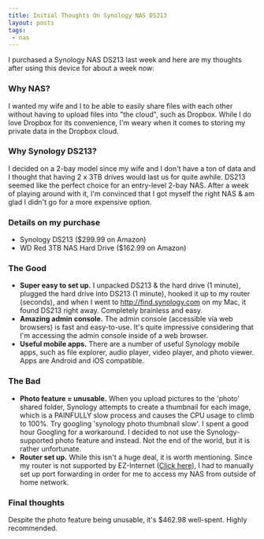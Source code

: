 ```yaml
---
title: Initial Thoughts On Synology NAS DS213
layout: posts
tags:
 - nas
---
```


I purchased a Synology NAS DS213 last week and here are my thoughts after using this device for about a week now:

### Why NAS?
I wanted my wife and I to be able to easily share files with each other without having to upload files into "the cloud", such as Dropbox.  While I do love Dropbox for its convenience, I'm weary when it comes to storing my private data in the Dropbox cloud.

### Why Synology DS213?
I decided on a 2-bay model since my wife and I don't have a ton of data and I thought that having 2 x 3TB drives would last us for quite awhile.  DS213 seemed like the perfect choice for an entry-level 2-bay NAS.  After a week of playing around with it, I'm convinced that I got myself the right NAS & am glad I didn't go for a more expensive option.

### Details on my purchase
* Synology DS213 ($299.99 on Amazon)
* WD Red 3TB NAS Hard Drive ($162.99 on Amazon)


### The Good
* **Super easy to set up.**  I unpacked DS213 & the hard drive (1 minute), plugged the hard drive into DS213 (1 minute), hooked it up to my router (seconds), and when I went to http://find.synology.com on my Mac, it found DS213 right away.  Completely brainless and easy.
* **Amazing admin console.** The admin console (accessible via web browsers) is fast and easy-to-use.  It's quite impressive considering that I'm accessing the admin console inside of a web browser.
* **Useful mobile apps.** There are a number of useful Synology mobile apps, such as file explorer, audio player, video player, and photo viewer.  Apps are Android and iOS compatible.

### The Bad
* **Photo feature = unusable.** When you upload pictures to the 'photo' shared folder, Synology attempts to create a thumbnail for each image, which is a PAINFULLY slow process and causes the CPU usage to climb to 100%.  Try googling 'synology photo thumbnail slow'.  I spent a good hour Googling for a workaround.  I decided to not use the Synology-supported photo feature and instead.  Not the end of the world, but it is rather unfortunate.
* **Router set up.** While this isn't a huge deal, it is worth mentioning.  Since my router is not supported by EZ-Internet ([Click here](http://www.synology.com/support/router.php?lang=us)), I had to manually set up port forwarding in order for me to access my NAS from outside of home network.

### Final thoughts
Despite the photo feature being unusable, it's $462.98 well-spent.  Highly recommended.
